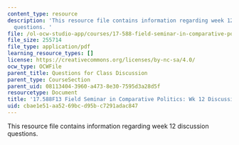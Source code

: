 ```yaml
---
content_type: resource
description: 'This resource file contains information regarding week 12 discussion
  questions. '
file: /ol-ocw-studio-app/courses/17-588-field-seminar-in-comparative-politics-fall-2013/cbae1e51aa5269bcd95bc7291adac847_MIT17_588F13_Week12Questio.pdf
file_size: 255714
file_type: application/pdf
learning_resource_types: []
license: https://creativecommons.org/licenses/by-nc-sa/4.0/
ocw_type: OCWFile
parent_title: Questions for Class Discussion
parent_type: CourseSection
parent_uid: 08113404-3960-a473-8e30-7595d3a28d5f
resourcetype: Document
title: '17.588F13 Field Seminar in Comparative Politics: Wk 12 Discussion Questions'
uid: cbae1e51-aa52-69bc-d95b-c7291adac847
---
```

This resource file contains information regarding week 12 discussion questions. 